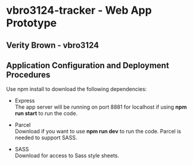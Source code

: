 # vbro3124-tracker - Web App Prototype
## Verity Brown - vbro3124

## Application Configuration and Deployment Procedures
Use npm install to download the following dependencies:
- Express<br/>
The app server will be running on port 8881 for localhost if using __npm run start__ to run the code.<br/>

- Parcel<br/>
Download if you want to use __npm run dev__ to run the code. Parcel is needed to support SASS.<br/>

- SASS<br/>
Download for access to Sass style sheets.<br/>
